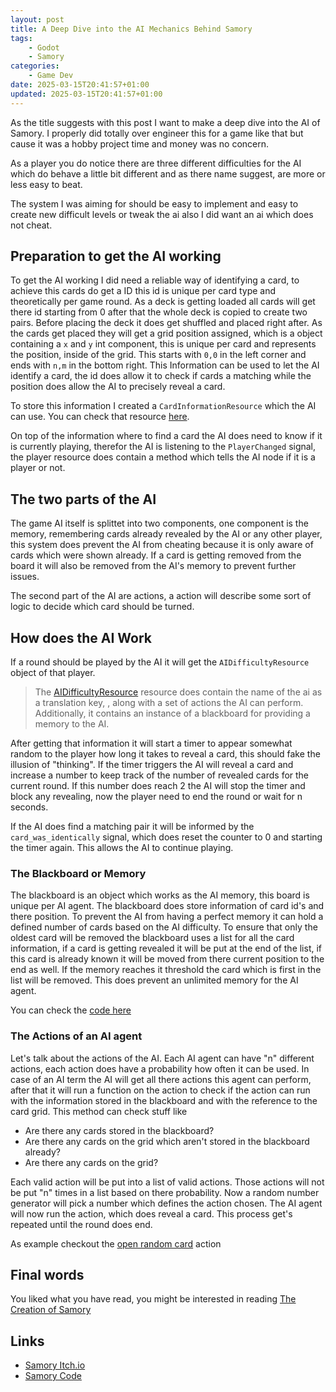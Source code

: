 ```yaml
---
layout: post
title: A Deep Dive into the AI Mechanics Behind Samory
tags: 
    - Godot
    - Samory
categories:
    - Game Dev
date: 2025-03-15T20:41:57+01:00
updated: 2025-03-15T20:41:57+01:00
---
```


As the title suggests with this post I want to make a deep dive into the AI of Samory. I properly did totally over engineer this for a game like
that but cause it was a hobby project time and money was no concern.

As a player you do notice there are three different difficulties for the AI which do behave a little bit different and as there name suggest,
are more or less easy to beat.

The system I was aiming for should be easy to implement and easy to create new difficult levels or tweak the ai also I did want an ai which does not cheat.

## Preparation to get the AI working

To get the AI working I did need a reliable way of identifying a card, to achieve this cards do get a ID this id is unique per card type and theoretically per game round.
As a deck is getting loaded all cards will get there id starting from 0 after that the whole deck is copied to create two pairs. Before placing the deck it does get shuffled
and placed right after.
As the cards get placed they will get a grid position assigned, which is a object containing a `x` and `y` int component, this is unique per card and represents the position,
inside of the grid. This starts with `0,0` in the left corner and ends with `n,m` in the bottom right. This Information can be used to let the AI identify a card, the id 
does allow it to check if cards a matching while the position does allow the AI to precisely reveal a card.

To store this information I created a  `CardInformationResource` which the AI can use. You can check that resource [here][card-information-resource].

On top of the information where to find a card the AI does need to know if it is currently playing, therefor the AI is listening to the `PlayerChanged` signal,
the player resource does contain a method which tells the AI node if it is a player or not.

## The two parts of the AI

The game AI itself is splittet into two components, one component is the memory, remembering cards already revealed by the AI or any other player, this system
does prevent the AI from cheating because it is only aware of cards which were shown already.
If a card is getting removed from the board it will also be removed from the AI's memory to prevent further issues.

The second part of the AI are actions, a action will describe some sort of logic to decide which card should be turned.

## How does the AI Work

If a round should be played by the AI it will get the `AIDifficultyResource` object of that player.

> The [AIDifficultyResource][ai-difficulty-resource] resource does contain the name of the ai as a translation key,
> , along with a set of actions the AI can perform. Additionally, it contains an instance of a blackboard for providing a memory to the AI.

After getting that information it will start a timer to appear somewhat random to the player how long it takes to reveal a card, this should fake the illusion of "thinking".
If the timer triggers the AI will reveal a card and increase a number to keep track of the number of revealed cards for the current round.
If this number does reach 2 the AI will stop the timer and block any revealing, now the player need to end the round or  wait for n seconds.

If the AI does find a matching pair it will be informed by the `card_was_identically` signal, which does reset the counter to 0 and starting the timer again. This
allows the AI to continue playing.

### The Blackboard or Memory

The blackboard is an object which works as the AI memory, this board is unique per AI agent. The blackboard does store information of card id's and there position. To prevent
the AI from having a perfect memory it can hold a defined number of cards based on the AI difficulty. To ensure that only the oldest card will be removed the blackboard uses a 
list for all the card information, if a card is getting revealed it will be put at the end of the list, if this card is already known it will be moved from there current position to
the end as well. If the memory reaches it threshold the card which is first in the list will be removed. This does prevent an unlimited memory for the AI agent.

You can check the [code here][game-ai-blackboard]

### The Actions of an AI agent

Let's talk about the actions of the AI. Each AI agent can have "n" different actions, each action does have a probability how often it can be used. In case of an AI term the AI will
get all there actions this agent can perform, after that it will run a function on the action to check if the action can run with the information stored in the blackboard and with the
reference to the card grid. This method can check stuff like

- Are there any cards stored in the blackboard?
- Are there any cards on the grid which aren't stored in the blackboard already?
- Are there any cards on the grid?

Each valid action will be put into a list of valid actions. Those actions will not be put "n" times in a list based on there probability. Now a random number generator will pick a number
which defines the action chosen. The AI agent will now run the action, which does reveal a card. This process get's repeated until the round does end.

As example checkout the [open random card][game-ai-action] action

## Final words

You liked what you have read, you might be interested in reading [The Creation of Samory][the-creation-of-samory]

## Links

- [Samory Itch.io][samory-itch]
- [Samory Code][samory-code]

[card-information-resource]: https://github.com/D-Generation-S/Samory/blob/main/src/game/ai/CardInformationResource.gd
[game-ai]: https://github.com/D-Generation-S/Samory/blob/main/src/game/ai/GameAI.g
[game-ai-blackboard]: https://github.com/D-Generation-S/Samory/blob/main/src/game/ai/blackboard.gd
[game-ai-action]: https://github.com/D-Generation-S/Samory/blob/main/src/game/ai/OpenRandomCard.gd
[ai-difficulty-resource]: https://github.com/D-Generation-S/Samory/blob/main/src/templates/AiDifficultyResource.gd
[the-creation-of-samory]: https://xanatosx.github.io/2025/03/14/The%20Creation%20of%20Samory/
[samory-itch]: https://xanatos.itch.io/samory
[samory-code]: https://github.com/D-Generation-S/Samory